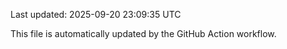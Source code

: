 Last updated: 2025-09-20 23:09:35 UTC

This file is automatically updated by the GitHub Action workflow.
